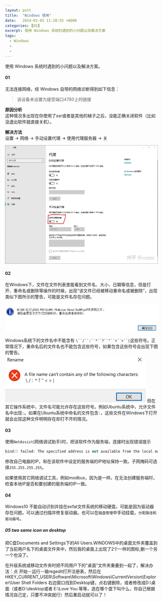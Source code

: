 ```yaml
---
layout: post
title:  "Windows 使用"
date:   2024-01-05 11:20:55 +0800
categories: [OS]
excerpt: 使用 Windows 系统时遇到的小问题以及解决方案
tags:
  - Windows
  - 
  - 
---
```


使用 Windows 系统时遇到的小问题以及解决方案。

#### 01

无法连接网络，经 Windows 自带的网络诊断得到如下信息：
>该设备未设置为接受端口4780上的链接  

**原因分析**  
这种情况多出现在你使用了ssr或者是其他的梯子之后，没能正确关闭软件（比如没退出软件就直接关机）。

**解决方法**  
设置 -> 网络 -> 手动设置代理 -> 使用代理服务器 -> 关

![pic1](/assets/images/posts/Windows-use/01-01.jpg)

#### 02

在Windows下，文件在文件列表里能看到文件名、大小、日期等信息，但是打开、重命名或删除等操作的时候，出现“该文件已经被移动重命名或被删除”，出现类似下图所示的警告，可能是文件名存在问题。

![pic2](/assets/images/posts/Windows-use/02-01.PNG)

Windows系统下的文件名中不能含有 `\``/``:``*``?``"``<``>``|`这些符号。正常情况下，重命名后的文件名也不能包含这些符号，如果包含这些符号会出现下图的警告。
![pic3](/assets/images/posts/Windows-use/02-02.PNG)
但在其它操作系统中，文件名可能允许存在这些符号。例如Ubuntu系统中，允许文件名中出现`:`。如果在Ubuntu系统中命名的文件包含`:`，这些文件在Windows下打开就会出现这种文件明明存在却打不开的情况。

#### 03

使用`NetAssist`(网络调试助手)时，把该软件作为服务端，连接时出现错误提示

```C++
bind() failed: The specified address is not available from the local machine.(不能关联到指定地址)
```

修改自己电脑的IP，和在该软件中设定的服务端的IP地址保持一致。子网掩码可选择`255.255.255.255`。

如果使用其它网络调试工具，例如modbus，因为是一样。在无法创建服务端时，检查本地IP是否和要创建的服务端的IP一致。

#### 04
Windows10 不能自动识别并挂在exfat文件系统的移动硬盘。可能是因为驱动器存在问题。可以通过扫描并修复驱动器。也可以在`磁盘管理`中手动挂载，`分配路径和驱动器号`。

##### 05 two same icon on desktop
把C盘Documents and Settings下的All Users.WINDOWS中的桌面文件夹覆盖到了当前用户名下的桌面文件夹中，然后我的桌面上出现了2个一样的图标,删一个另一个也没了。

在升级系统或移动文件夹时把不同用户下的“桌面”文件夹重叠到一起了，解决办法：点 开始－运行－输regedit打开注册表，然后在 HKEY_CURRENT_USER\Software\Microsoft\Windows\CurrentVersion\Explorer\User Shell Folders 右边窗口找到Desktop键，点右键删除，或者修改成D:\桌面（或者D:\desktop或者 E:\Love You 等等，选在哪个盘下叫什么，你自己根据情况自己定，只要不冲突就行）然后重启动就可以了！ 